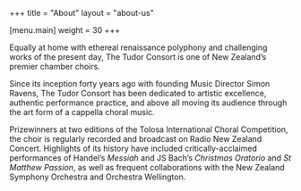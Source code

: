 +++
title = "About"
layout = "about-us"

[menu.main]
  weight = 30
+++

Equally at home with ethereal renaissance polyphony and challenging works of the present day, The Tudor Consort is one of New Zealand’s premier chamber choirs.

Since its inception forty years ago with founding Music Director Simon Ravens, The Tudor Consort has been dedicated to artistic excellence, authentic performance practice, and above all moving its audience through the art form of a cappella choral music.

Prizewinners at two editions of the Tolosa International Choral Competition, the choir is regularly recorded and broadcast on Radio New Zealand Concert. Highlights of its history have included critically-acclaimed performances of Handel’s _Messiah_ and JS Bach’s _Christmas Oratorio_ and _St Matthew Passion_, as well as frequent collaborations with the New Zealand Symphony Orchestra and Orchestra Wellington.
